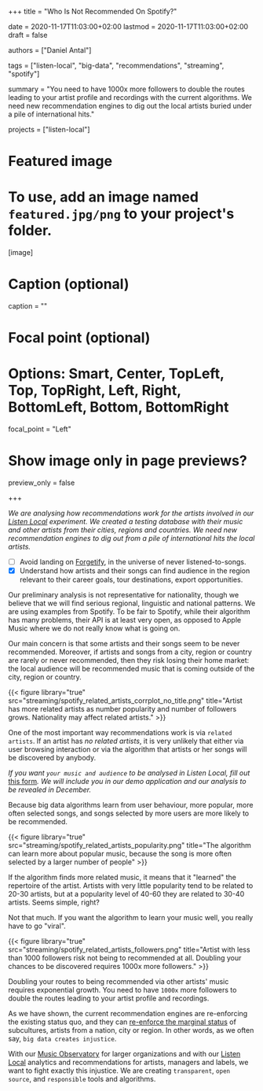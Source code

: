 +++
title = "Who Is Not Recommended On Spotify?"

date = 2020-11-17T11:03:00+02:00
lastmod = 2020-11-17T11:03:00+02:00
draft = false

authors = ["Daniel Antal"]

tags = ["listen-local", "big-data", "recommendations", "streaming", "spotify"]

summary = "You need to have 1000x more followers to double the routes leading to your artist profile and recordings with the current algorithms. We need new recommendation engines to dig out the local artists buried under a pile of international hits."

projects = ["listen-local"]

# Featured image
# To use, add an image named `featured.jpg/png` to your project's folder. 
[image]
  # Caption (optional)
  caption = ""

  # Focal point (optional)
  # Options: Smart, Center, TopLeft, Top, TopRight, Left, Right, BottomLeft, Bottom, BottomRight
  focal_point = "Left"

  # Show image only in page previews?
  preview_only = false

+++

*We are analysing how recommendations work for the artists involved in our [Listen Local](https://dataandlyrics.com/project/listen-local/) experiment. We created a testing database with their music and other artists from their cities, regions and countries. We need new recommendation engines to dig out from a pile of international hits the local artists.*

- [ ] Avoid landing on [Forgetify](https://dataandlyrics.com/post/2020-10-24-forgetify_pop_october/), in the universe of never listened-to-songs.
- [x] Understand how artists and their songs can find audience in the region relevant to their career goals, tour destinations, export opportunities.

Our preliminary analysis is not representative for nationality, though we believe that we will find serious regional, linguistic and national patterns. We are using examples from Spotify. To be fair to Spotify, while their algorithm has many problems, their API is at least very open, as opposed to Apple Music where we do not really know what is going on.

Our main concern is that some artists and their songs seem to be never recommended. Moreover, if artists and songs from a city, region or country are rarely or never recommended, then they risk losing their home market: the local audience will be recommended music that is coming outside of the city, region or country. 

{{< figure library="true" src="streaming/spotify_related_artists_corrplot_no_title.png" title="Artist has more related artists as number popularity and number of followers grows. Nationality may affect related artists." >}}

One of the most important way recommendations work is via `related artists`. If an artist has *no related artists*, it is very unlikely that either via user browsing interaction or via the algorithm that artists or her songs will be discovered by anybody.

*If you want *`your music and audience`* to be analysed in Listen Local, fill out* [this form](https://www.surveymonkey.com/r/ll_collector_2020)*. We will include you in our demo application and our analysis to be revealed in December.*

Because big data algorithms learn from user behaviour, more popular, more often selected songs, and songs selected by more users are more likely to be recommended.  

{{< figure library="true" src="streaming/spotify_related_artists_popularity.png" title="The algorithm can learn more about popular music, because the song is more often selected by a larger number of people" >}}

If the algorithm finds more related music, it means that it "learned" the repertoire of the artist. Artists with very little popularity tend to be related to 20-30 artists, but at a popularity level of 40-60 they are related to 30-40 artists. Seems simple, right?

Not that much. If you want the algorithm to learn your music well, you really have to go "viral".  

{{< figure library="true" src="streaming/spotify_related_artists_followers.png" title="Artist with less than 1000 followers risk not being to recommended at all. Doubling your chances to be discovered requires 1000x more followers." >}}

Doubling your routes to being recommended via other artists' music requires exponential growth.  You need to have `1000x` more followers to double the routes leading to your artist profile and recordings.

As we have shown, the current recommendation engines are re-enforcing the existing status quo, and they can [re-enforce the marginal status](https://dataandlyrics.com/post/2020-10-30-racist-algorithm/) of subcultures, artists from a nation, city or region. In other words, as we often say, `big data creates injustice`.

With our [Music Observatory](https://music.dataobservatory.eu/) for larger organizations and with our [Listen Local](https://dataandlyrics.com/project/listen-local/) analytics and recommendations for artists, managers and labels, we want to fight exactly this injustice. We are creating `transparent`, `open source`, and `responsible` tools and algorithms.